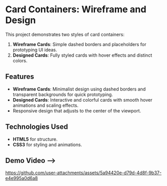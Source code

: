 # Card Containers: Wireframe and Design

This project demonstrates two styles of card containers:
1. **Wireframe Cards**: Simple dashed borders and placeholders for prototyping UI ideas.
2. **Designed Cards**: Fully styled cards with hover effects and distinct colors.

## Features
- **Wireframe Cards**: Minimalist design using dashed borders and transparent backgrounds for quick prototyping.
- **Designed Cards**: Interactive and colorful cards with smooth hover animations and scaling effects.
- Responsive design that adjusts to the center of the viewport.

## Technologies Used
- **HTML5** for structure.
- **CSS3** for styling and animations.

## Demo Video -->

https://github.com/user-attachments/assets/5a94420e-d79d-4d8f-9b37-e4e995a0d6a8


